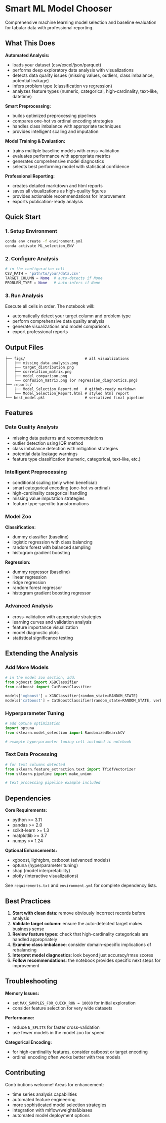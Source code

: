# Smart ML Model Chooser

Comprehensive machine learning model selection and baseline evaluation for tabular data with professional reporting.

## What This Does

**Automated Analysis:**
- loads your dataset (csv/excel/json/parquet)
- performs deep exploratory data analysis with visualizations
- detects data quality issues (missing values, outliers, class imbalance, potential leakage)
- infers problem type (classification vs regression)
- analyzes feature types (numeric, categorical, high-cardinality, text-like, datetime)

**Smart Preprocessing:**
- builds optimized preprocessing pipelines
- compares one-hot vs ordinal encoding strategies
- handles class imbalance with appropriate techniques
- provides intelligent scaling and imputation

**Model Training & Evaluation:**
- trains multiple baseline models with cross-validation
- evaluates performance with appropriate metrics
- generates comprehensive model diagnostics
- selects best performing model with statistical confidence

**Professional Reporting:**
- creates detailed markdown and html reports
- saves all visualizations as high-quality figures
- provides actionable recommendations for improvement
- exports publication-ready analysis

## Quick Start

### 1. Setup Environment
```bash
conda env create -f environment.yml
conda activate ML_selection_ENV
```

### 2. Configure Analysis
```python
# in the configuration cell
CSV_PATH = 'path/to/your/data.csv'
TARGET_COLUMN = None  # auto-detects if None
PROBLEM_TYPE = None   # auto-infers if None
```

### 3. Run Analysis
Execute all cells in order. The notebook will:
- automatically detect your target column and problem type
- perform comprehensive data quality analysis
- generate visualizations and model comparisons
- export professional reports

## Output Files

```
├── figs/                           # all visualizations
│   ├── missing_data_analysis.png
│   ├── target_distribution.png
│   ├── correlation_matrix.png
│   ├── model_comparison.png
│   └── confusion_matrix.png (or regression_diagnostics.png)
├── reports/
│   ├── Model_Selection_Report.md   # github-ready markdown
│   └── Model_Selection_Report.html # styled html report
└── best_model.pkl                  # serialized final pipeline
```

## Features

### Data Quality Analysis
- missing data patterns and recommendations
- outlier detection using IQR method
- class imbalance detection with mitigation strategies
- potential data leakage warnings
- feature type classification (numeric, categorical, text-like, etc.)

### Intelligent Preprocessing
- conditional scaling (only when beneficial)
- smart categorical encoding (one-hot vs ordinal)
- high-cardinality categorical handling
- missing value imputation strategies
- feature type-specific transformations

### Model Zoo
**Classification:**
- dummy classifier (baseline)
- logistic regression with class balancing
- random forest with balanced sampling
- histogram gradient boosting

**Regression:**
- dummy regressor (baseline)
- linear regression
- ridge regression
- random forest regressor
- histogram gradient boosting regressor

### Advanced Analysis
- cross-validation with appropriate strategies
- learning curves and validation analysis
- feature importance visualization
- model diagnostic plots
- statistical significance testing

## Extending the Analysis

### Add More Models
```python
# in the model zoo section, add:
from xgboost import XGBClassifier
from catboost import CatBoostClassifier

models['xgboost'] = XGBClassifier(random_state=RANDOM_STATE)
models['catboost'] = CatBoostClassifier(random_state=RANDOM_STATE, verbose=False)
```

### Hyperparameter Tuning
```python
# add optuna optimization
import optuna
from sklearn.model_selection import RandomizedSearchCV

# example hyperparameter tuning cell included in notebook
```

### Text Data Processing
```python
# for text columns detected
from sklearn.feature_extraction.text import TfidfVectorizer
from sklearn.pipeline import make_union

# text processing pipeline example included
```

## Dependencies

**Core Requirements:**
- python >= 3.11
- pandas >= 2.0
- scikit-learn >= 1.3
- matplotlib >= 3.7
- numpy >= 1.24

**Optional Enhancements:**
- xgboost, lightgbm, catboost (advanced models)
- optuna (hyperparameter tuning)
- shap (model interpretability)
- plotly (interactive visualizations)

See `requirements.txt` and `environment.yml` for complete dependency lists.

## Best Practices

1. **Start with clean data**: remove obviously incorrect records before analysis
2. **Validate target column**: ensure the auto-detected target makes business sense
3. **Review feature types**: check that high-cardinality categoricals are handled appropriately
4. **Examine class imbalance**: consider domain-specific implications of rebalancing
5. **Interpret model diagnostics**: look beyond just accuracy/rmse scores
6. **Follow recommendations**: the notebook provides specific next steps for improvement

## Troubleshooting

**Memory Issues:**
- set `MAX_SAMPLES_FOR_QUICK_RUN = 10000` for initial exploration
- consider feature selection for very wide datasets

**Performance:**
- reduce `N_SPLITS` for faster cross-validation
- use fewer models in the model zoo for speed

**Categorical Encoding:**
- for high-cardinality features, consider catboost or target encoding
- ordinal encoding often works better with tree models

## Contributing

Contributions welcome! Areas for enhancement:
- time series analysis capabilities
- automated feature engineering
- more sophisticated model selection strategies
- integration with mlflow/weights&biases
- automated model deployment options
